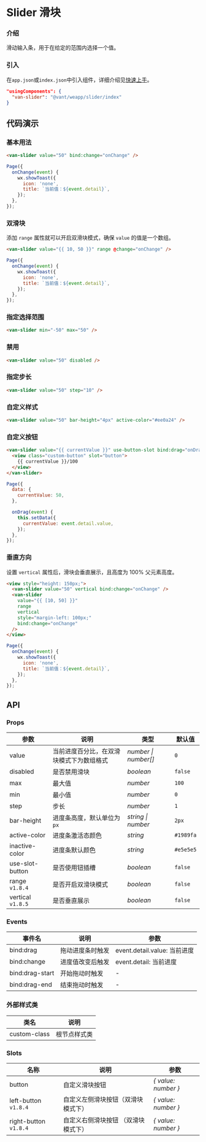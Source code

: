 # Slider 滑块

### 介绍

滑动输入条，用于在给定的范围内选择一个值。

### 引入

在`app.json`或`index.json`中引入组件，详细介绍见[快速上手](#/quickstart#yin-ru-zu-jian)。

```json
"usingComponents": {
  "van-slider": "@vant/weapp/slider/index"
}
```

## 代码演示

### 基本用法

```html
<van-slider value="50" bind:change="onChange" />
```

```js
Page({
  onChange(event) {
    wx.showToast({
      icon: 'none',
      title: `当前值：${event.detail}`,
    });
  },
});
```

### 双滑块

添加 `range` 属性就可以开启双滑块模式，确保 `value` 的值是一个数组。

```html
<van-slider value="{{ 10, 50 }}" range @change="onChange" />
```

```js
Page({
  onChange(event) {
    wx.showToast({
      icon: 'none',
      title: `当前值：${event.detail}`,
    });
  },
});
```

### 指定选择范围

```html
<van-slider min="-50" max="50" />
```

### 禁用

```html
<van-slider value="50" disabled />
```

### 指定步长

```html
<van-slider value="50" step="10" />
```

### 自定义样式

```html
<van-slider value="50" bar-height="4px" active-color="#ee0a24" />
```

### 自定义按钮

```html
<van-slider value="{{ currentValue }}" use-button-slot bind:drag="onDrag">
  <view class="custom-button" slot="button">
    {{ currentValue }}/100
  </view>
</van-slider>
```

```js
Page({
  data: {
    currentValue: 50,
  },

  onDrag(event) {
    this.setData({
      currentValue: event.detail.value,
    });
  },
});
```

### 垂直方向

设置 `vertical` 属性后，滑块会垂直展示，且高度为 100% 父元素高度。

```html
<view style="height: 150px;">
  <van-slider value="50" vertical bind:change="onChange" />
  <van-slider
    value="{{ [10, 50] }}"
    range
    vertical
    style="margin-left: 100px;"
    bind:change="onChange"
  />
</view>
```

```js
Page({
  onChange(event) {
    wx.showToast({
      icon: 'none',
      title: `当前值：${event.detail}`,
    });
  },
});
```

## API

### Props

| 参数              | 说明                                     | 类型                 | 默认值    |
| ---------------   | ---------------------------------------- | -------------------- | --------- |
| value             | 当前进度百分比，在双滑块模式下为数组格式 | _number \| number[]_ | `0`       |
| disabled          | 是否禁用滑块                             | _boolean_            | `false`   |
| max               | 最大值                                   | _number_             | `100`     |
| min               | 最小值                                   | _number_             | `0`       |
| step              | 步长                                     | _number_             | `1`       |
| bar-height        | 进度条高度，默认单位为 `px`              | _string \| number_   | `2px`     |
| active-color      | 进度条激活态颜色                         | _string_             | `#1989fa` |
| inactive-color    | 进度条默认颜色                           | _string_             | `#e5e5e5` |
| use-slot-button   | 是否使用钮插槽                           | _boolean_            | `false`   |
| range `v1.8.4`    | 是否开启双滑块模式                       | _boolean_            | `false`   |
| vertical `v1.8.5` | 是否垂直展示                             | _boolean_            | `false`   |

### Events

| 事件名          | 说明             | 参数                         |
| --------------- | ---------------- | ---------------------------- |
| bind:drag       | 拖动进度条时触发 | event.detail.value: 当前进度 |
| bind:change     | 进度值改变后触发 | event.detail: 当前进度       |
| bind:drag-start | 开始拖动时触发   | -                            |
| bind:drag-end   | 结束拖动时触发   | -                            |

### 外部样式类

| 类名         | 说明         |
| ------------ | ------------ |
| custom-class | 根节点样式类 |

### Slots

| 名称                  | 说明                                | 参数                |
| --------------------- | ----------------------------------- | ------------------- |
| button                | 自定义滑块按钮                      | _{ value: number }_ |
| left-button `v1.8.4`  | 自定义左侧滑块按钮（双滑块模式下）  | _{ value: number }_ |
| right-button `v1.8.4` | 自定义右侧滑块按钮 （双滑块模式下） | _{ value: number }_ |

